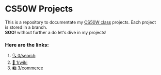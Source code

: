 # CS50W Projects
This is a repository to documentate my [CS50W class](https://cs50.harvard.edu/web/2020) projects. Each project is stored in a branch.<br>
**SOO!** without further a do let's dive in my projects!

### Here are the links:
1. [🔍 0/search](https://github.com/muhmdfathurrahman/CS50W/tree/0/search)
2. [📃 1/wiki](https://github.com/muhmdfathurrahman/CS50W/tree/1/wiki)
3. [🛍️ 3/commerce](https://github.com/muhmdfathurrahman/CS50W/tree/0/search)
